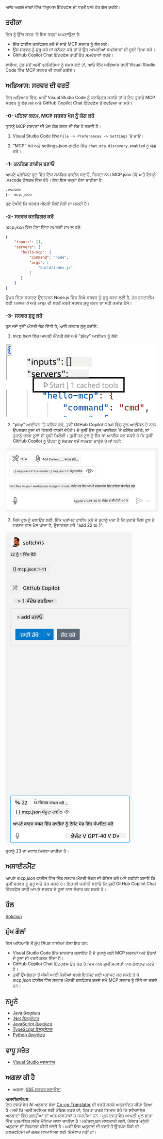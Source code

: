 <!--
CO_OP_TRANSLATOR_METADATA:
{
  "original_hash": "54e9ffc5dba01afcb8880a9949fd1881",
  "translation_date": "2025-07-04T16:50:20+00:00",
  "source_file": "03-GettingStarted/04-vscode/README.md",
  "language_code": "pa"
}
-->
ਆਓ ਅਗਲੇ ਭਾਗਾਂ ਵਿੱਚ ਵਿਜ਼ੂਅਲ ਇੰਟਰਫੇਸ ਦੀ ਵਰਤੋਂ ਬਾਰੇ ਹੋਰ ਗੱਲ ਕਰੀਏ।

## ਤਰੀਕਾ

ਇਸ ਨੂੰ ਉੱਚ ਸਤਰ 'ਤੇ ਇਸ ਤਰ੍ਹਾਂ ਅਪਣਾਉਣਾ ਹੈ:

- ਇੱਕ ਫਾਈਲ ਕਨਫਿਗਰ ਕਰੋ ਜੋ ਸਾਡੇ MCP ਸਰਵਰ ਨੂੰ ਲੱਭ ਸਕੇ।
- ਉਸ ਸਰਵਰ ਨੂੰ ਸ਼ੁਰੂ ਕਰੋ ਜਾਂ ਕਨੈਕਟ ਕਰੋ ਤਾਂ ਜੋ ਉਹ ਆਪਣੀਆਂ ਸਮਰੱਥਾਵਾਂ ਦੀ ਸੂਚੀ ਦਿਖਾ ਸਕੇ।
- GitHub Copilot Chat ਇੰਟਰਫੇਸ ਰਾਹੀਂ ਉਹ ਸਮਰੱਥਾਵਾਂ ਵਰਤੋ।

ਵਧੀਆ, ਹੁਣ ਜਦੋਂ ਅਸੀਂ ਪ੍ਰਕਿਰਿਆ ਨੂੰ ਸਮਝ ਗਏ ਹਾਂ, ਆਓ ਇੱਕ ਅਭਿਆਸ ਰਾਹੀਂ Visual Studio Code ਵਿੱਚ MCP ਸਰਵਰ ਦੀ ਵਰਤੋਂ ਕਰੀਏ।

## ਅਭਿਆਸ: ਸਰਵਰ ਦੀ ਵਰਤੋਂ

ਇਸ ਅਭਿਆਸ ਵਿੱਚ, ਅਸੀਂ Visual Studio Code ਨੂੰ ਕਨਫਿਗਰ ਕਰਾਂਗੇ ਤਾਂ ਜੋ ਇਹ ਤੁਹਾਡੇ MCP ਸਰਵਰ ਨੂੰ ਲੱਭ ਸਕੇ ਅਤੇ GitHub Copilot Chat ਇੰਟਰਫੇਸ ਤੋਂ ਵਰਤਿਆ ਜਾ ਸਕੇ।

### -0- ਪਹਿਲਾ ਕਦਮ, MCP ਸਰਵਰ ਖੋਜ ਨੂੰ ਯੋਗ ਕਰੋ

ਤੁਹਾਨੂੰ MCP ਸਰਵਰਾਂ ਦੀ ਖੋਜ ਯੋਗ ਕਰਨ ਦੀ ਲੋੜ ਹੋ ਸਕਦੀ ਹੈ।

1. Visual Studio Code ਵਿੱਚ `File -> Preferences -> Settings` 'ਤੇ ਜਾਓ।

2. "MCP" ਖੋਜੋ ਅਤੇ settings.json ਫਾਈਲ ਵਿੱਚ `chat.mcp.discovery.enabled` ਨੂੰ ਯੋਗ ਕਰੋ।

### -1- ਕਨਫਿਗ ਫਾਈਲ ਬਣਾਓ

ਆਪਣੇ ਪ੍ਰੋਜੈਕਟ ਰੂਟ ਵਿੱਚ ਇੱਕ ਕਨਫਿਗ ਫਾਈਲ ਬਣਾਓ, ਜਿਸਦਾ ਨਾਮ MCP.json ਹੋਵੇ ਅਤੇ ਇਸਨੂੰ .vscode ਫੋਲਡਰ ਵਿੱਚ ਰੱਖੋ। ਇਹ ਇਸ ਤਰ੍ਹਾਂ ਹੋਣਾ ਚਾਹੀਦਾ ਹੈ:

```text
.vscode
|-- mcp.json
```

ਹੁਣ ਦੇਖੀਏ ਕਿ ਸਰਵਰ ਐਂਟਰੀ ਕਿਵੇਂ ਜੋੜੀ ਜਾ ਸਕਦੀ ਹੈ।

### -2- ਸਰਵਰ ਕਨਫਿਗਰ ਕਰੋ

*mcp.json* ਵਿੱਚ ਹੇਠਾਂ ਦਿੱਤਾ ਸਮੱਗਰੀ ਸ਼ਾਮਲ ਕਰੋ:

```json
{
    "inputs": [],
    "servers": {
       "hello-mcp": {
           "command": "node",
           "args": [
               "build/index.js"
           ]
       }
    }
}
```

ਉਪਰ ਦਿੱਤਾ ਸਧਾਰਣ ਉਦਾਹਰਨ Node.js ਵਿੱਚ ਲਿਖੇ ਸਰਵਰ ਨੂੰ ਸ਼ੁਰੂ ਕਰਨ ਲਈ ਹੈ, ਹੋਰ ਰਨਟਾਈਮ ਲਈ `command` ਅਤੇ `args` ਦੀ ਵਰਤੋਂ ਕਰਕੇ ਸਰਵਰ ਸ਼ੁਰੂ ਕਰਨ ਦਾ ਸਹੀ ਕਮਾਂਡ ਦੱਸੋ।

### -3- ਸਰਵਰ ਸ਼ੁਰੂ ਕਰੋ

ਹੁਣ ਜਦੋਂ ਤੁਸੀਂ ਐਂਟਰੀ ਜੋੜ ਦਿੱਤੀ ਹੈ, ਆਓ ਸਰਵਰ ਸ਼ੁਰੂ ਕਰੀਏ:

1. *mcp.json* ਵਿੱਚ ਆਪਣੀ ਐਂਟਰੀ ਲੱਭੋ ਅਤੇ "play" ਆਈਕਨ ਨੂੰ ਲੱਭੋ:

  ![Visual Studio Code ਵਿੱਚ ਸਰਵਰ ਸ਼ੁਰੂ ਕਰਨਾ](../../../../translated_images/vscode-start-server.8e3c986612e3555de47e5b1e37b2f3020457eeb6a206568570fd74a17e3796ad.pa.png)  

2. "play" ਆਈਕਨ 'ਤੇ ਕਲਿੱਕ ਕਰੋ, ਤੁਸੀਂ GitHub Copilot Chat ਵਿੱਚ ਟੂਲ ਆਈਕਨ ਦੇ ਨਾਲ ਉਪਲਬਧ ਟੂਲਾਂ ਦੀ ਗਿਣਤੀ ਵਧਦੀ ਦੇਖੋਗੇ। ਜੇ ਤੁਸੀਂ ਉਸ ਟੂਲ ਆਈਕਨ 'ਤੇ ਕਲਿੱਕ ਕਰੋਗੇ, ਤਾਂ ਤੁਹਾਨੂੰ ਦਰਜ ਟੂਲਾਂ ਦੀ ਸੂਚੀ ਮਿਲੇਗੀ। ਤੁਸੀਂ ਹਰ ਟੂਲ ਨੂੰ ਚੈੱਕ ਜਾਂ ਅਨਚੈੱਕ ਕਰ ਸਕਦੇ ਹੋ ਕਿ ਤੁਸੀਂ GitHub Copilot ਨੂੰ ਉਹਨਾਂ ਨੂੰ ਸੰਦਰਭ ਵਜੋਂ ਵਰਤਣਾ ਚਾਹੁੰਦੇ ਹੋ ਜਾਂ ਨਹੀਂ:

  ![Visual Studio Code ਵਿੱਚ ਟੂਲ](../../../../translated_images/vscode-tool.0b3bbea2fb7d8c26ddf573cad15ef654e55302a323267d8ee6bd742fe7df7fed.pa.png)

3. ਕਿਸੇ ਟੂਲ ਨੂੰ ਚਲਾਉਣ ਲਈ, ਇੱਕ ਪ੍ਰਾਂਪਟ ਟਾਈਪ ਕਰੋ ਜੋ ਤੁਹਾਨੂੰ ਪਤਾ ਹੈ ਕਿ ਤੁਹਾਡੇ ਕਿਸੇ ਟੂਲ ਦੇ ਵਰਣਨ ਨਾਲ ਮੇਲ ਖਾਂਦਾ ਹੈ, ਉਦਾਹਰਨ ਵਜੋਂ "add 22 to 1":

  ![GitHub Copilot ਤੋਂ ਟੂਲ ਚਲਾਉਣਾ](../../../../translated_images/vscode-agent.d5a0e0b897331060518fe3f13907677ef52b879db98c64d68a38338608f3751e.pa.png)

  ਤੁਹਾਨੂੰ 23 ਦਾ ਜਵਾਬ ਮਿਲਣਾ ਚਾਹੀਦਾ ਹੈ।

## ਅਸਾਈਨਮੈਂਟ

ਆਪਣੇ *mcp.json* ਫਾਈਲ ਵਿੱਚ ਇੱਕ ਸਰਵਰ ਐਂਟਰੀ ਜੋੜਨ ਦੀ ਕੋਸ਼ਿਸ਼ ਕਰੋ ਅਤੇ ਯਕੀਨੀ ਬਣਾਓ ਕਿ ਤੁਸੀਂ ਸਰਵਰ ਨੂੰ ਸ਼ੁਰੂ ਅਤੇ ਰੋਕ ਸਕਦੇ ਹੋ। ਇਹ ਵੀ ਯਕੀਨੀ ਬਣਾਓ ਕਿ ਤੁਸੀਂ GitHub Copilot Chat ਇੰਟਰਫੇਸ ਰਾਹੀਂ ਆਪਣੇ ਸਰਵਰ ਦੇ ਟੂਲਾਂ ਨਾਲ ਸੰਚਾਰ ਕਰ ਸਕਦੇ ਹੋ।

## ਹੱਲ

[Solution](./solution/README.md)

## ਮੁੱਖ ਗੱਲਾਂ

ਇਸ ਅਧਿਆਇ ਤੋਂ ਮੁੱਖ ਸਿੱਖਣ ਵਾਲੀਆਂ ਗੱਲਾਂ ਇਹ ਹਨ:

- Visual Studio Code ਇੱਕ ਸ਼ਾਨਦਾਰ ਕਲਾਇੰਟ ਹੈ ਜੋ ਤੁਹਾਨੂੰ ਕਈ MCP ਸਰਵਰਾਂ ਅਤੇ ਉਹਨਾਂ ਦੇ ਟੂਲਾਂ ਦੀ ਵਰਤੋਂ ਕਰਨ ਦਿੰਦਾ ਹੈ।
- GitHub Copilot Chat ਇੰਟਰਫੇਸ ਉਹ ਢੰਗ ਹੈ ਜਿਸ ਨਾਲ ਤੁਸੀਂ ਸਰਵਰਾਂ ਨਾਲ ਗੱਲਬਾਤ ਕਰਦੇ ਹੋ।
- ਤੁਸੀਂ ਉਪਭੋਗਤਾ ਤੋਂ ਐਪੀ ਆਈ ਕੁੰਜੀਆਂ ਵਰਗੇ ਇਨਪੁੱਟ ਲਈ ਪ੍ਰਾਂਪਟ ਕਰ ਸਕਦੇ ਹੋ ਜੋ *mcp.json* ਫਾਈਲ ਵਿੱਚ ਸਰਵਰ ਐਂਟਰੀ ਕਨਫਿਗਰ ਕਰਦੇ ਸਮੇਂ MCP ਸਰਵਰ ਨੂੰ ਦਿੱਤੇ ਜਾ ਸਕਦੇ ਹਨ।

## ਨਮੂਨੇ

- [Java ਕੈਲਕੁਲੇਟਰ](../samples/java/calculator/README.md)
- [.Net ਕੈਲਕੁਲੇਟਰ](../../../../03-GettingStarted/samples/csharp)
- [JavaScript ਕੈਲਕੁਲੇਟਰ](../samples/javascript/README.md)
- [TypeScript ਕੈਲਕੁਲੇਟਰ](../samples/typescript/README.md)
- [Python ਕੈਲਕੁਲੇਟਰ](../../../../03-GettingStarted/samples/python)

## ਵਾਧੂ ਸਰੋਤ

- [Visual Studio ਦਸਤਾਵੇਜ਼](https://code.visualstudio.com/docs/copilot/chat/mcp-servers)

## ਅਗਲਾ ਕੀ ਹੈ

- ਅਗਲਾ: [SSE ਸਰਵਰ ਬਣਾਉਣਾ](../05-sse-server/README.md)

**ਅਸਵੀਕਾਰੋਪਣ**:  
ਇਹ ਦਸਤਾਵੇਜ਼ AI ਅਨੁਵਾਦ ਸੇਵਾ [Co-op Translator](https://github.com/Azure/co-op-translator) ਦੀ ਵਰਤੋਂ ਕਰਕੇ ਅਨੁਵਾਦਿਤ ਕੀਤਾ ਗਿਆ ਹੈ। ਜਦੋਂ ਕਿ ਅਸੀਂ ਸਹੀਅਤ ਲਈ ਕੋਸ਼ਿਸ਼ ਕਰਦੇ ਹਾਂ, ਕਿਰਪਾ ਕਰਕੇ ਧਿਆਨ ਰੱਖੋ ਕਿ ਸਵੈਚਾਲਿਤ ਅਨੁਵਾਦਾਂ ਵਿੱਚ ਗਲਤੀਆਂ ਜਾਂ ਅਸਮਰਥਤਾਵਾਂ ਹੋ ਸਕਦੀਆਂ ਹਨ। ਮੂਲ ਦਸਤਾਵੇਜ਼ ਆਪਣੀ ਮੂਲ ਭਾਸ਼ਾ ਵਿੱਚ ਪ੍ਰਮਾਣਿਕ ਸਰੋਤ ਮੰਨਿਆ ਜਾਣਾ ਚਾਹੀਦਾ ਹੈ। ਮਹੱਤਵਪੂਰਨ ਜਾਣਕਾਰੀ ਲਈ, ਪੇਸ਼ੇਵਰ ਮਨੁੱਖੀ ਅਨੁਵਾਦ ਦੀ ਸਿਫਾਰਸ਼ ਕੀਤੀ ਜਾਂਦੀ ਹੈ। ਅਸੀਂ ਇਸ ਅਨੁਵਾਦ ਦੀ ਵਰਤੋਂ ਤੋਂ ਉਤਪੰਨ ਕਿਸੇ ਵੀ ਗਲਤਫਹਿਮੀ ਜਾਂ ਗਲਤ ਵਿਆਖਿਆ ਲਈ ਜ਼ਿੰਮੇਵਾਰ ਨਹੀਂ ਹਾਂ।